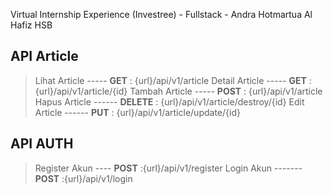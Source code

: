 Virtual Internship Experience (Investree) - Fullstack - Andra Hotmartua Al Hafiz HSB

## API Article

> Lihat Article ----- **GET** : {url}/api/v1/article
> Detail Article ----- **GET** : {url}/api/v1/article/{id}
> Tambah Article ----- **POST** : {url}/api/v1/article
> Hapus Article ------ **DELETE** : {url}/api/v1/article/destroy/{id}
> Edit Article ------ **PUT** : {url}/api/v1/article/update/{id}

## API AUTH

> Register Akun ---- **POST** :{url}/api/v1/register
> Login Akun ------- **POST** :{url}/api/v1/login
